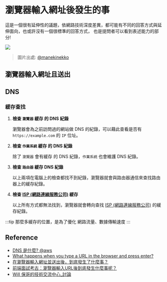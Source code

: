 # 瀏覽器輸入網址後發生的事

這是一個很有延伸性的議題，依網路技術深度差異，都可能有不同的回答方式與延伸面向，也或許沒有一個很標準的回答方式，
也是提問者可以看到表述能力的部分!

![](/Browser/img/enter-url-in-browser.jpeg)
> 圖片出處: [@manekinekko](https://twitter.com/manekinekko/status/1281704000572858375?fbclid=IwAR0jy77-mx6tVOYZmY-FckoLaJsI0afUPlWL8Yt4J7OrHx_9K20V8Ck5hWo)



## 瀏覽器輸入網址且**送出**

## DNS

### 緩存查找
1. **檢查 `瀏覽器` 緩存 的 DNS 紀錄**

    瀏覽器會為之前訪問過的網站做 DNS 的紀錄，可以藉此查看是否有 `https://example.com` 的 `IP` 位址。

2. **檢查 `作業系統` 緩存 的 DNS 紀錄**

    除了 `瀏覽器` 會有緩存 的 DNS 紀錄，`作業系統` 也會維護 DNS 紀錄。

3. **檢查 `路由器` 緩存 DNS 紀錄**

    以上兩項在電腦上的檢查都找不到紀錄，瀏覽器就會與路由器通信來查找路由器上的緩存紀錄。

4. **檢查 [ISP (網路連線服務公司)]  緩存**

    以上所有方式都無法找到，瀏覽器就會轉向查找  [ISP (網路連線服務公司)]  的緩存紀錄。


:::tip
那麼多緩存的位置，是為了優化 網路流量、數據傳輸速度
:::


## Reference
[DNS 是什麼? @aws]:https://aws.amazon.com/tw/route53/what-is-dns/
[ISP (網路連線服務公司)]:https://www.ithome.com.tw/news/5086
- [DNS 是什麼? @aws]
- [What happens when you type a URL in the browser and press enter?](https://medium.com/@maneesha.wijesinghe1/what-happens-when-you-type-an-url-in-the-browser-and-press-enter-bb0aa2449c1a)
- [在瀏覽器輸入網址並送出後，到底發生了什麼事？](https://cythilya.github.io/2018/11/26/what-happens-when-you-type-an-url-in-the-browser-and-press-enter/)
- [前端面試考古：瀏覽器輸入URL後到底發生什麼事呢？](https://viboloveyou12.medium.com/%E5%89%8D%E7%AB%AF%E9%9D%A2%E8%A9%A6%E8%80%83%E5%8F%A4-%E7%80%8F%E8%A6%BD%E5%99%A8%E8%BC%B8%E5%85%A5url%E5%BE%8C%E5%88%B0%E5%BA%95%E7%99%BC%E7%94%9F%E4%BB%80%E9%BA%BC%E4%BA%8B%E5%91%A2-ddc186da4043)
- [Will 保哥的技術交流中心_討論](https://www.facebook.com/will.fans/posts/5477204855641947)